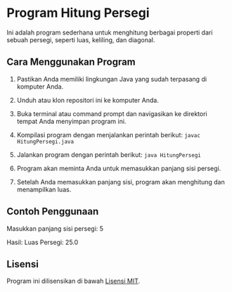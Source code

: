 # Program Hitung Persegi

Ini adalah program sederhana untuk menghitung berbagai properti dari sebuah persegi, seperti luas, keliling, dan diagonal.

## Cara Menggunakan Program

1. Pastikan Anda memiliki lingkungan Java yang sudah terpasang di komputer Anda.

2. Unduh atau klon repositori ini ke komputer Anda.

3. Buka terminal atau command prompt dan navigasikan ke direktori tempat Anda menyimpan program ini.

4. Kompilasi program dengan menjalankan perintah berikut: `javac HitungPersegi.java`
5. Jalankan program dengan perintah berikut: `java HitungPersegi`
6. Program akan meminta Anda untuk memasukkan panjang sisi persegi.

7. Setelah Anda memasukkan panjang sisi, program akan menghitung dan menampilkan luas.

## Contoh Penggunaan
Masukkan panjang sisi persegi: 5

Hasil:
Luas Persegi: 25.0

## Lisensi

Program ini dilisensikan di bawah [Lisensi MIT](LICENSE).